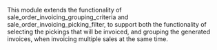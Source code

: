 This module extends the functionality of sale_order_invoicing_grouping_criteria and sale_order_invoicing_picking_filter, to support both the functionality of selecting the pickings that will be invoiced, and grouping the generated invoices, when invoicing multiple sales at the same time.
